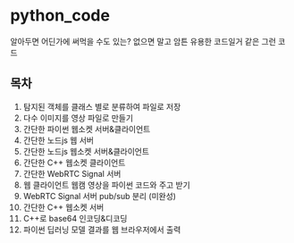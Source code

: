 # python_code
알아두면 어딘가에 써먹을 수도 있는? 없으면 말고 
암튼 유용한 코드일거 같은 그런 코드


## 목차
01. 탐지된 객체를 클래스 별로 분류하여 파일로 저장
02. 다수 이미지를 영상 파일로 만들기
03. 간단한 파이썬 웹소켓 서버&클라이언트 
04. 간단한 노드js 웹 서버 
05. 간단한 노드js 웹소켓 서버&클라이언트
06. 간단한 C++ 웹소켓 클라이언트 
07. 간단한 WebRTC Signal 서버
08. 웹 클라이언트 웹캠 영상을 파이썬 코드와 주고 받기
09. WebRTC Signal 서버 pub/sub 분리 (미완성)
10. 간단한 C++ 웹소켓 서버 
11. C++로 base64 인코딩&디코딩
12. 파이썬 딥러닝 모델 결과를 웹 브라우저에서 출력


